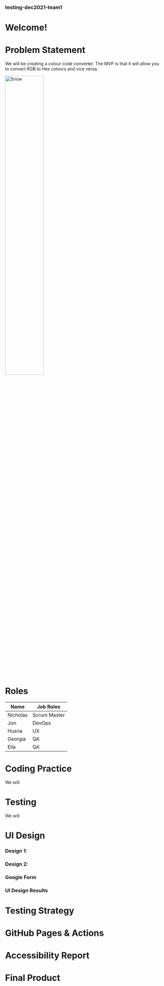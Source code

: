 ### testing-dec2021-team1

# Welcome!

# Problem Statement 

We will be creating a colour code converter. The MVP is that it will allow you to convert RGB to Hex colours and vice versa.
<div class="column">
    <img src="https://code.adonline.id.au/wp-content/uploads/excel-rgb-to-hex-01-2.png" alt="Snow" style="width:50%; ">
</div>

# Roles

|Name     | Job Roles    |
|---------|--------------|
|Nicholas | Scrum Master |
|Jon      | DevOps       |
|Husna    | UX           |
|Georgia  | QA           |
|Ella     | QA           |

# Coding Practice

We will

# Testing 

We will

# UI Design

### Design 1:

### Design 2:

### Google Form

### UI Design Results

# Testing Strategy 

# GitHub Pages & Actions 

# Accessibility Report

# Final Product
